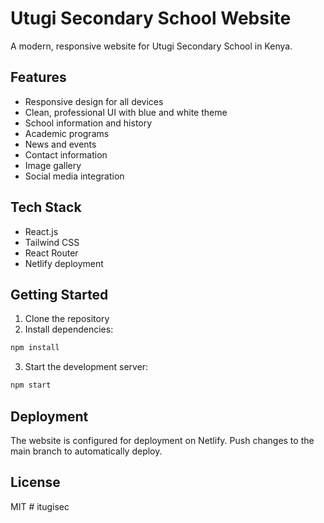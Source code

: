 # Utugi Secondary School Website

A modern, responsive website for Utugi Secondary School in Kenya.

## Features
- Responsive design for all devices
- Clean, professional UI with blue and white theme
- School information and history
- Academic programs
- News and events
- Contact information
- Image gallery
- Social media integration

## Tech Stack
- React.js
- Tailwind CSS
- React Router
- Netlify deployment

## Getting Started

1. Clone the repository
2. Install dependencies:
```bash
npm install
```

3. Start the development server:
```bash
npm start
```

## Deployment
The website is configured for deployment on Netlify. Push changes to the main branch to automatically deploy.

## License
MIT
#   i t u g i s e c  
 
